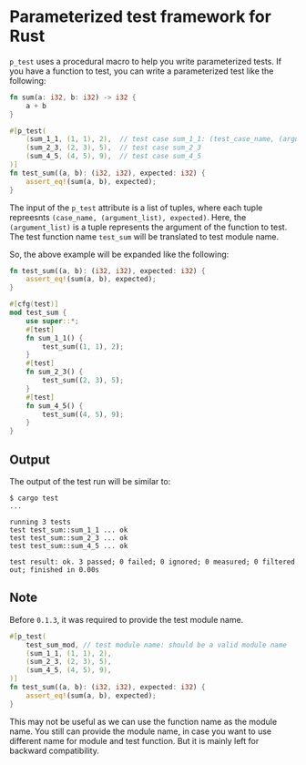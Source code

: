 # Parameterized test framework for Rust

`p_test` uses a procedural macro to help you write parameterized tests.
If you have a function to test, you can write a parameterized test like the following:

```rust
fn sum(a: i32, b: i32) -> i32 {
    a + b
}

#[p_test(
    (sum_1_1, (1, 1), 2),  // test case sum_1_1: (test_case_name, (arguments, ...), expected)
    (sum_2_3, (2, 3), 5),  // test case sum_2_3
    (sum_4_5, (4, 5), 9),  // test case sum_4_5
)]
fn test_sum((a, b): (i32, i32), expected: i32) {
    assert_eq!(sum(a, b), expected);
}
```

The input of the `p_test` attribute is a list of tuples, where each tuple repreesnts
`(case_name, (argument_list), expected)`. Here, the `(argument_list)` is a tuple 
represents the argument of the function to test. The test function name `test_sum` will be 
translated to test module name.

So, the above example will be expanded like the following:

```rust
fn test_sum((a, b): (i32, i32), expected: i32) {
    assert_eq!(sum(a, b), expected);
}

#[cfg(test)]
mod test_sum {
    use super::*;
    #[test]
    fn sum_1_1() {
        test_sum((1, 1), 2);
    }
    #[test]
    fn sum_2_3() {
        test_sum((2, 3), 5);
    }
    #[test]
    fn sum_4_5() {
        test_sum((4, 5), 9);
    }
}
```

## Output
The output of the test run will be similar to:

```console
$ cargo test
...

running 3 tests
test test_sum::sum_1_1 ... ok
test test_sum::sum_2_3 ... ok
test test_sum::sum_4_5 ... ok

test result: ok. 3 passed; 0 failed; 0 ignored; 0 measured; 0 filtered out; finished in 0.00s
```

## Note
Before `0.1.3`, it was required to provide the test module name.

```rust
#[p_test(
    test_sum_mod, // test module name: should be a valid module name
    (sum_1_1, (1, 1), 2),
    (sum_2_3, (2, 3), 5),
    (sum_4_5, (4, 5), 9),
)]
fn test_sum((a, b): (i32, i32), expected: i32) {
    assert_eq!(sum(a, b), expected);
}
```

This may not be useful as we can use the function name as the module name.
You still can provide the module name, in case you want to use different name
for module and test function. But it is mainly left for backward compatibility.
